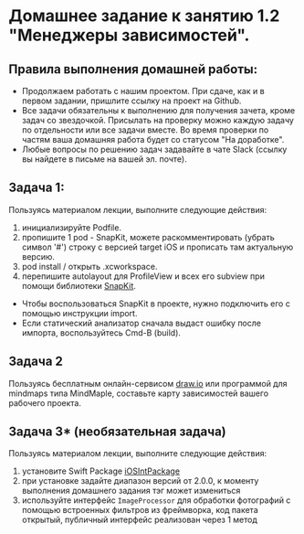 # Домашнее задание к занятию 1.2 	"Менеджеры зависимостей".

## Правила выполнения домашней работы:

* Продолжаем работать с нашим проектом. При сдаче, как и в первом задании, пришлите ссылку на проект на Github. 
* Все задачи обязательны к выполнению для получения зачета, кроме задач со звездочкой. Присылать на проверку можно каждую задачу по отдельности или все задачи вместе. Во время проверки по частям ваша домашняя работа будет со статусом "На доработке".
* Любые вопросы по решению задач задавайте в чате Slack (ссылку вы найдете в письме на вашей эл. почте).

## Задача 1:

Пользуясь материалом лекции, выполните следующие действия:
1. инициализируйте Podfile.
2. пропишите 1 pod - SnapKit, можете раскомментировать (убрать символ '#') строку с версией target iOS и прописать там актуальную версию.
3. pod install / открыть .xcworkspace.
4. перепишите autolayout для ProfileView и всех его subview при помощи библиотеки [SnapKit](http://snapkit.io/docs/).

- Чтобы воспользоваться SnapKit в проекте, нужно подключить его с помощью инструкции import.
- Если статический анализатор сначала выдаст ошибку после импорта, воспользуйтесь Cmd-B (build).

## Задача 2

Пользуясь бесплатным онлайн-сервисом [draw.io](https://app.diagrams.net) или программой для mindmaps типа MindMaple, составьте карту зависимостей вашего рабочего проекта.

## Задача 3* (необязательная задача)

Пользуясь материалом лекции, выполните следующие действия:
1. установите Swift Package [iOSIntPackage](https://github.com/TrueMax/iOSIntPackage/)
2. при установке задайте диапазон версий от 2.0.0, к моменту выполнения домашнего задания тэг может измениться
3. используйте интерфейс `ImageProcessor` для обработки фотографий с помощью встроенных фильтров из фреймворка, код пакета открытый, публичный интерфейс реализован через 1 метод 
